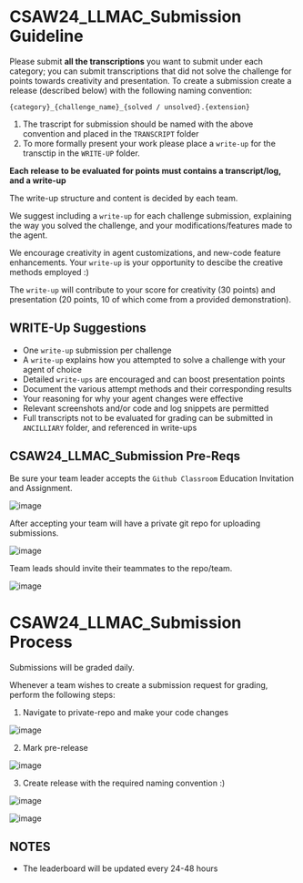 # CSAW24_LLMAC_Submission Guideline

Please submit **all the transcriptions** you want to submit under each category; you can submit transcriptions that did not solve the challenge for points towards creativity and presentation. 
To create a submission create a release (described below) with the following naming convention:

`{category}_{challenge_name}_{solved / unsolved}.{extension}`

1) The trascript for submission should be named with the above convention and placed in the `TRANSCRIPT` folder
2) To more formally present your work please place a `write-up` for the transctip in the `WRITE-UP` folder. 

**Each release to be evaluated for points must contains a transcript/log, and a write-up**

The write-up structure and content is decided by each team. 

We suggest including a `write-up` for each challenge submission, explaining the way you solved the challenge, and your modifications/features made to the agent. 

We encourage creativity in agent customizations, and new-code feature enhancements. Your `write-up` is your opportunity to descibe the creative methods employed :) 

The `write-up` will contribute to your score for creativity (30 points) and presentation (20 points, 10 of which come from a provided demonstration). 


## WRITE-Up Suggestions

* One `write-up` submission per challenge
* A `write-up` explains how you attempted to solve a challenge with your agent of choice
* Detailed `write-ups` are encouraged and can boost presentation points  
* Document the various attempt methods and their corresponding results
* Your reasoning for why your agent changes were effective
* Relevant screenshots and/or code and log snippets are permitted
* Full transcripts not to be evaluated for grading can be submitted in `ANCILLIARY` folder, and referenced in write-ups

## CSAW24_LLMAC_Submission Pre-Reqs

Be sure your team leader accepts the `Github Classroom` Education Invitation and Assignment.

![image](https://github.com/user-attachments/assets/8cf7857e-76f6-49f3-8fc4-a9c31ba66dfe)

After accepting your team will have a private git repo for uploading submissions.

![image](https://github.com/user-attachments/assets/7b5db299-d7bd-4cb2-8f49-7a743a400377)

Team leads should invite their teammates to the repo/team.

![image](https://github.com/user-attachments/assets/a683581f-667e-4c82-81c1-7d236334c5f7)


# CSAW24_LLMAC_Submission Process

Submissions will be graded daily. 

Whenever a team wishes to create a submission request for grading, perform the following steps:

1. Navigate to private-repo and make your code changes 

![image](https://github.com/user-attachments/assets/188a31d9-c2b6-4ffe-ac7b-026fb9c996c2)

2. Mark pre-release 

![image](https://github.com/user-attachments/assets/e920171d-ab81-4574-a412-9bfb4e928cf1)

3. Create release with the required naming convention  :) 

![image](https://github.com/user-attachments/assets/6c1b75d8-500d-4ad0-8a34-0e8709d80d00)

![image](https://github.com/user-attachments/assets/86ae5cdc-783a-4d94-b2dd-0a5d1d68490c)



## NOTES
* The leaderboard will be updated every 24-48 hours

